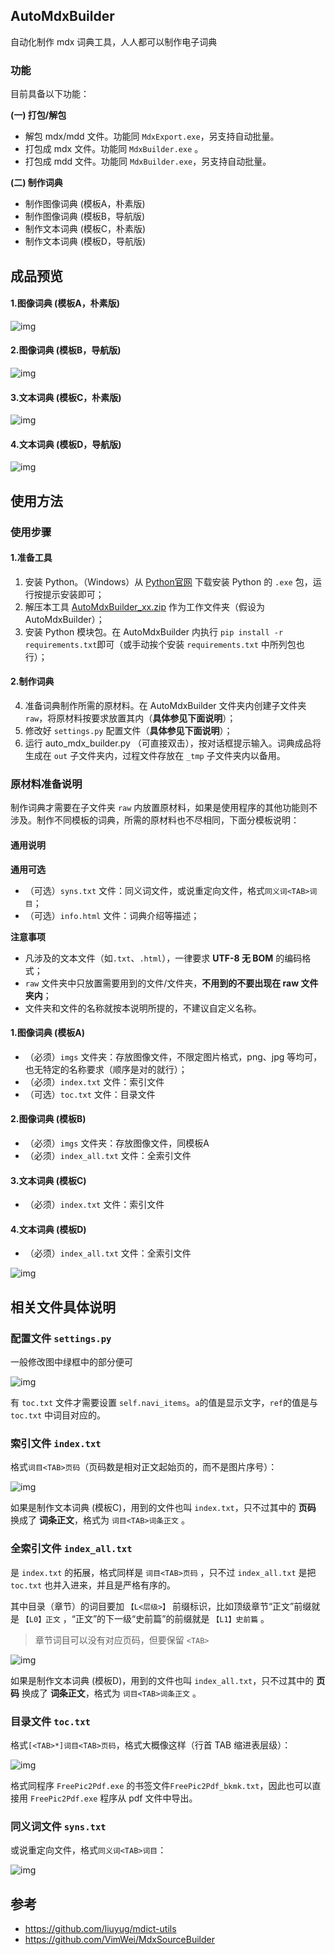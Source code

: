 ## AutoMdxBuilder
自动化制作 mdx 词典工具，人人都可以制作电子词典

### 功能
目前具备以下功能：

**(一) 打包/解包**

* 解包 mdx/mdd 文件。功能同 `MdxExport.exe`，另支持自动批量。
* 打包成 mdx 文件。功能同 `MdxBuilder.exe` 。
* 打包成 mdd 文件。功能同 `MdxBuilder.exe`，另支持自动批量。

**(二) 制作词典**

* 制作图像词典 (模板A，朴素版)
* 制作图像词典 (模板B，导航版)
* 制作文本词典 (模板C，朴素版)
* 制作文本词典 (模板D，导航版)

## 成品预览
#### 1.图像词典 (模板A，朴素版)
![img](https://github.com/Litles/AutoMdxBuilder/blob/main/images/img_dict_atmpl.gif)

#### 2.图像词典 (模板B，导航版)
![img](https://github.com/Litles/AutoMdxBuilder/blob/main/images/img_dict_btmpl.gif)

#### 3.文本词典 (模板C，朴素版)
![img](https://github.com/Litles/AutoMdxBuilder/blob/main/images/text_dict_ctmpl.png)

#### 4.文本词典 (模板D，导航版)
![img](https://github.com/Litles/AutoMdxBuilder/blob/main/images/text_dict_dtmpl.gif)

## 使用方法

### 使用步骤

#### 1.准备工具
1. 安装 Python。（Windows）从 [Python官网](https://www.python.org) 下载安装 Python 的 `.exe` 包，运行按提示安装即可；
2. 解压本工具 [AutoMdxBuilder_xx.zip](https://github.com/Litles/AutoMdxBuilder/releases) 作为工作文件夹（假设为 AutoMdxBuilder）；
3. 安装 Python 模块包。在 AutoMdxBuilder  内执行 `pip install -r requirements.txt`即可（或手动挨个安装 `requirements.txt` 中所列包也行）；

#### 2.制作词典
4. 准备词典制作所需的原材料。在 AutoMdxBuilder 文件夹内创建子文件夹 `raw`，将原材料按要求放置其内（**具体参见下面说明**）；
5. 修改好 `settings.py` 配置文件（**具体参见下面说明**）；
6. 运行 auto_mdx_builder.py （可直接双击），按对话框提示输入。词典成品将生成在 `out` 子文件夹内，过程文件存放在 `_tmp` 子文件夹内以备用。

### 原材料准备说明

制作词典才需要在子文件夹 `raw` 内放置原材料，如果是使用程序的其他功能则不涉及。制作不同模板的词典，所需的原材料也不尽相同，下面分模板说明：

#### 通用说明

**通用可选**

* （可选）`syns.txt` 文件：同义词文件，或说重定向文件，格式`同义词<TAB>词目`；
* （可选）`info.html` 文件：词典介绍等描述；

**注意事项**

* 凡涉及的文本文件（如`.txt`、`.html`），一律要求 **UTF-8 无 BOM** 的编码格式；
* `raw` 文件夹中只放置需要用到的文件/文件夹，**不用到的不要出现在 raw 文件夹内**；
* 文件夹和文件的名称就按本说明所提的，不建议自定义名称。

#### 1.图像词典 (模板A)

* （必须）`imgs` 文件夹：存放图像文件，不限定图片格式，png、jpg 等均可，也无特定的名称要求（顺序是对的就行）；
* （必须）`index.txt` 文件：索引文件
* （可选）`toc.txt` 文件：目录文件

#### 2.图像词典 (模板B)

* （必须）`imgs` 文件夹：存放图像文件，同模板A
* （必须）`index_all.txt` 文件：全索引文件

#### 3.文本词典 (模板C)

* （必须）`index.txt` 文件：索引文件

#### 4.文本词典 (模板D)

* （必须）`index_all.txt` 文件：全索引文件

![img](https://github.com/Litles/AutoMdxBuilder/blob/main/images/work_dir_tree.png)

## 相关文件具体说明

### 配置文件 `settings.py`

一般修改图中绿框中的部分便可

![img](https://github.com/Litles/AutoMdxBuilder/blob/main/images/settings.png)

有 `toc.txt` 文件才需要设置 `self.navi_items`。`a`的值是显示文字，`ref`的值是与 `toc.txt` 中词目对应的。

### 索引文件 `index.txt`

格式`词目<TAB>页码`（页码数是相对正文起始页的，而不是图片序号）：

![img](https://github.com/Litles/AutoMdxBuilder/blob/main/images/index.png)

如果是制作文本词典 (模板C)，用到的文件也叫 `index.txt`，只不过其中的 **页码** 换成了 **词条正文**，格式为 `词目<TAB>词条正文` 。

### 全索引文件 `index_all.txt`

是 `index.txt` 的拓展，格式同样是 `词目<TAB>页码` ，只不过 `index_all.txt` 是把 `toc.txt` 也并入进来，并且是严格有序的。

其中目录（章节）的词目要加 `【L<层级>】` 前缀标识，比如顶级章节“正文”前缀就是 `【L0】正文` ，“正文”的下一级“史前篇”的前缀就是 `【L1】史前篇` 。

> 章节词目可以没有对应页码，但要保留 `<TAB>` 

![img](https://github.com/Litles/AutoMdxBuilder/blob/main/images/index_all.png)

如果是制作文本词典 (模板D)，用到的文件也叫 `index_all.txt`，只不过其中的 **页码** 换成了 **词条正文**，格式为 `词目<TAB>词条正文` 。

### 目录文件 `toc.txt`

格式`[<TAB>*]词目<TAB>页码`，格式大概像这样（行首 TAB 缩进表层级）：

![img](https://github.com/Litles/AutoMdxBuilder/blob/main/images/toc.png)

格式同程序 `FreePic2Pdf.exe` 的书签文件`FreePic2Pdf_bkmk.txt`，因此也可以直接用 `FreePic2Pdf.exe` 程序从 pdf 文件中导出。

### 同义词文件 `syns.txt`

或说重定向文件，格式`同义词<TAB>词目`：

![img](https://github.com/Litles/AutoMdxBuilder/blob/main/images/syns.png)

## 参考

+ https://github.com/liuyug/mdict-utils
+ https://github.com/VimWei/MdxSourceBuilder
